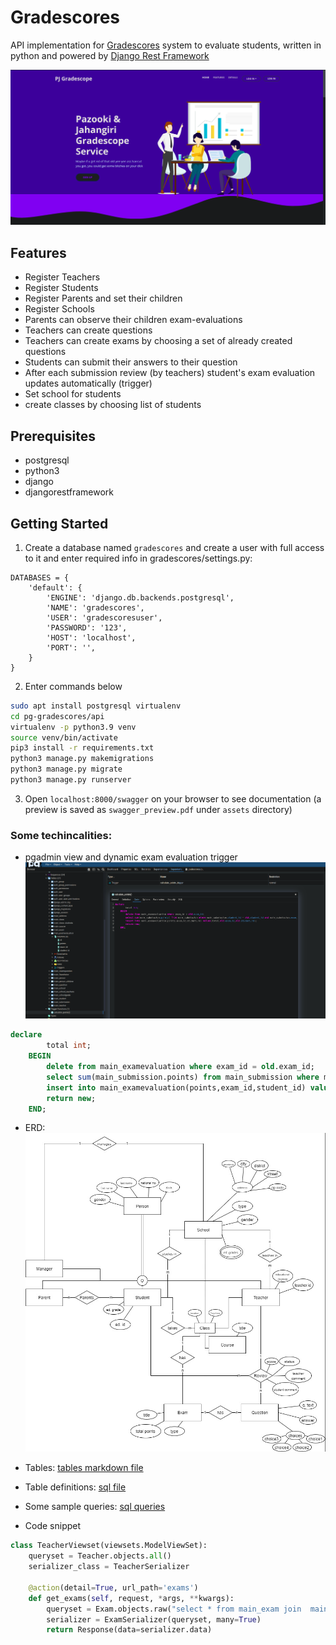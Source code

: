 # Gradescores
API implementation for [Gradescores](http://gradescores.com/) system to evaluate students, written in python and powered by [Django Rest Framework](https://www.django-rest-framework.org/)

![overview](assets/menu.png)

## Features
- Register Teachers
- Register Students
- Register Parents and set their children
- Register Schools
- Parents can observe their children exam-evaluations
- Teachers can create questions
- Teachers can create exams by choosing a set of already created questions
- Students can submit their answers to their question
- After each submission review (by teachers) student's exam evaluation updates automatically (trigger)
- Set school for students
- create classes by choosing list of students

## Prerequisites
- postgresql
- python3
- django
- djangorestframework


## Getting Started
1. Create a database named `gradescores` and create a user with full access to it and enter required info in gradescores/settings.py:
```
DATABASES = {
    'default': {
        'ENGINE': 'django.db.backends.postgresql',
        'NAME': 'gradescores',
        'USER': 'gradescoresuser',
        'PASSWORD': '123',
        'HOST': 'localhost',
        'PORT': '',
    }
}
```
2. Enter commands below
```bash
sudo apt install postgresql virtualenv
cd pg-gradescores/api
virtualenv -p python3.9 venv
source venv/bin/activate
pip3 install -r requirements.txt
python3 manage.py makemigrations
python3 manage.py migrate
python3 manage.py runserver
```
3. Open `localhost:8000/swagger` on your browser to see documentation (a preview is saved as `swagger_preview.pdf` under `assets` directory)

### Some techincalities:
- pgadmin view and dynamic exam evaluation trigger
![pgadmin](assets/pgadmin.png)
```sql
declare
		total int;
	BEGIN
		delete from main_examevaluation where exam_id = old.exam_id;
		select sum(main_submission.points) from main_submission where main_submission.student_id = old.student_id and main_submission.exam_id = old.exam_id into total;
		insert into main_examevaluation(points,exam_id,student_id) values(total,old.exam_id,old.student_id);
		return new;
	END;

```
- ERD:
![erd](assets/ERD.png)
- Tables:
[tables markdown file](assets/tables.md)

- Table definitions:
[sql file](assets/location.sql)
- Some sample queries:
[sql queries](assets/init.sql)
- Code snippet
```python
class TeacherViewset(viewsets.ModelViewSet):
    queryset = Teacher.objects.all()
    serializer_class = TeacherSerializer

    @action(detail=True, url_path='exams')
    def get_exams(self, request, *args, **kwargs):
        queryset = Exam.objects.raw("select * from main_exam join  main_class on main_exam.corresponding_class_id=main_class.id where teacher_id = {};".format(self.get_object().personal.id))
        serializer = ExamSerializer(queryset, many=True)
        return Response(data=serializer.data)
```